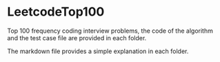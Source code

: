 # LeetcodeTop100
Top 100 frequency coding interview problems, the code of the algorithm and the test case file are provided in each folder.

The markdown file provides a simple explanation in each folder.
